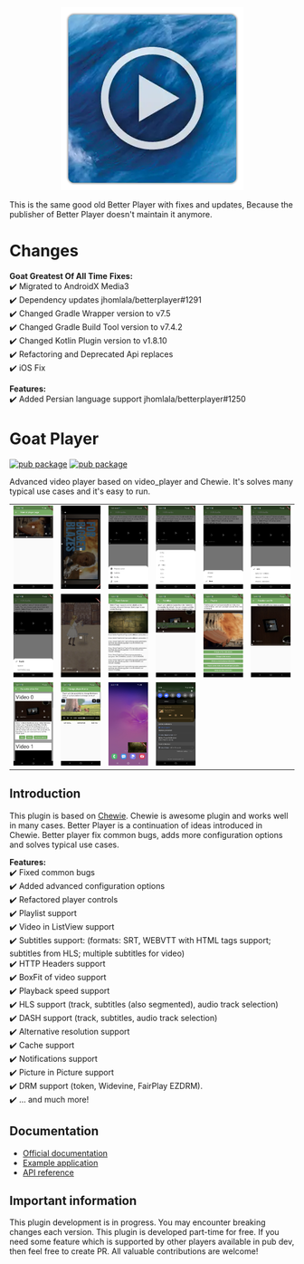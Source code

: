 <p align="center">
<img src="https://raw.githubusercontent.com/akashefrath/goat_video_player/master/media/logo_result.webp">
</p>

This is the same good old Better Player with fixes and updates,
Because the publisher of Better Player doesn't maintain it anymore.

# Changes
**Goat Greatest Of All Time**
**Fixes:**  
✔️ Migrated to AndroidX Media3  
✔️ Dependency updates jhomlala/betterplayer#1291  
✔️ Changed Gradle Wrapper version to v7.5  
✔️ Changed Gradle Build Tool version to v7.4.2  
✔️ Changed Kotlin Plugin version to v1.8.10  
✔️ Refactoring and Deprecated Api replaces  
✔️ iOS Fix 

**Features:**  
✔️ Added Persian language support jhomlala/betterplayer#1250

# Goat Player

[![pub package](https://img.shields.io/github/license/jhomlala/betterplayer.svg?style=flat)](https://github.com/akashefrath/goat_video_player)
[![pub package](https://img.shields.io/badge/platform-flutter-blue.svg)](https://github.com/akashefrath/goat_video_player)

Advanced video player based on video_player and Chewie. It's solves many typical use cases and it's
easy to run.

<table>
   <tr>
      <td>
         <img width="250px" src="https://raw.githubusercontent.com/akashefrath/goat_video_player/master/media/1_result.webp">
      </td>
      <td>
         <img width="250px" src="https://raw.githubusercontent.com/akashefrath/goat_video_player/master/media/2_result.webp">
      </td>
      <td>
         <img width="250px" src="https://raw.githubusercontent.com/akashefrath/goat_video_player/master/media/3_result.webp">
      </td>
      <td>
         <img width="250px" src="https://raw.githubusercontent.com/akashefrath/goat_video_player/master/media/4_result.webp">
      </td>
      <td>
         <img width="250px" src="https://raw.githubusercontent.com/akashefrath/goat_video_player/master/media/5_result.webp">
      </td>
      <td>
         <img width="250px" src="https://raw.githubusercontent.com/akashefrath/goat_video_player/master/media/6_result.webp">
      </td>
   </tr>
   <tr>
      <td>
         <img width="250px" src="https://raw.githubusercontent.com/akashefrath/goat_video_player/master/media/7_result.webp">
      </td>
      <td>
         <img width="250px" src="https://raw.githubusercontent.com/akashefrath/goat_video_player/master/media/8_result.webp">
      </td>
      <td>
         <img width="250px" src="https://raw.githubusercontent.com/akashefrath/goat_video_player/master/media/9_result.webp">
      </td>
      <td>
         <img width="250px" src="https://raw.githubusercontent.com/akashefrath/goat_video_player/master/media/10_result.webp">
      </td>
      <td>
         <img width="250px" src="https://raw.githubusercontent.com/akashefrath/goat_video_player/master/media/11_result.webp">
      </td>
      <td>
         <img width="250px" src="https://raw.githubusercontent.com/akashefrath/goat_video_player/master/media/12_result.webp">
      </td>
   </tr>
   <tr>
      <td>
         <img width="250px" src="https://raw.githubusercontent.com/akashefrath/goat_video_player/master/media/13_result.webp">
      </td>
      <td>
         <img width="250px" src="https://raw.githubusercontent.com/akashefrath/goat_video_player/master/media/14_result.webp">
      </td>
      <td>
         <img width="250px" src="https://raw.githubusercontent.com/akashefrath/goat_video_player/master/media/15_result.webp">
      </td>
      <td>
         <img width="250px" src="https://raw.githubusercontent.com/akashefrath/goat_video_player/master/media/16_result.webp">
      </td>
    </tr>	
</table>

## Introduction

This plugin is based on [Chewie](https://github.com/brianegan/chewie). Chewie is awesome plugin and
works well in many cases. Better Player is a continuation of ideas introduced in Chewie. Better
player fix common bugs, adds more configuration options and solves typical use cases.

**Features:**  
✔️ Fixed common bugs  
✔️ Added advanced configuration options  
✔️ Refactored player controls  
✔️ Playlist support  
✔️ Video in ListView support  
✔️ Subtitles support: (formats: SRT, WEBVTT with HTML tags support; subtitles from HLS; multiple
subtitles for video)  
✔️ HTTP Headers support  
✔️ BoxFit of video support  
✔️ Playback speed support  
✔️ HLS support (track, subtitles (also segmented), audio track selection)  
✔️ DASH support (track, subtitles, audio track selection)     
✔️ Alternative resolution support  
✔️ Cache support  
✔️ Notifications support  
✔️ Picture in Picture support     
✔️ DRM support (token, Widevine, FairPlay EZDRM).    
✔️ ... and much more!

## Documentation

* [Official documentation](https://jhomlala.github.io/betterplayer/)
* [Example application](https://github.com/akashefrath/goat_video_player/tree/master/example)
* [API reference](https://pub.dev/documentation/better_player/latest/better_player/better_player-library.html)

## Important information

This plugin development is in progress. You may encounter breaking changes each version. This plugin
is developed part-time for free. If you need
some feature which is supported by other players available in pub dev, then feel free to create PR.
All valuable contributions are welcome!


